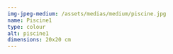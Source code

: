 ```yaml
---
img-jpeg-medium: /assets/medias/medium/piscine.jpg
name: Piscine1
type: colour
alt: piscine1
dimensions: 20x20 cm
---
```

